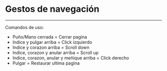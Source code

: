 # Gestos de navegación
--------------
Comandos de uso:

* Puño/Mano cerrada = Cerrar pagina
* Indice y pulgar arriba = Click izquierdo
* Indice y corazon arriba = Scroll down
* Indice, corazon y anular arriba = Scroll up
* Indice, corazon, anular y meñique arriba = Click derecho
* Pulgar = Restaurar ultima pagina
